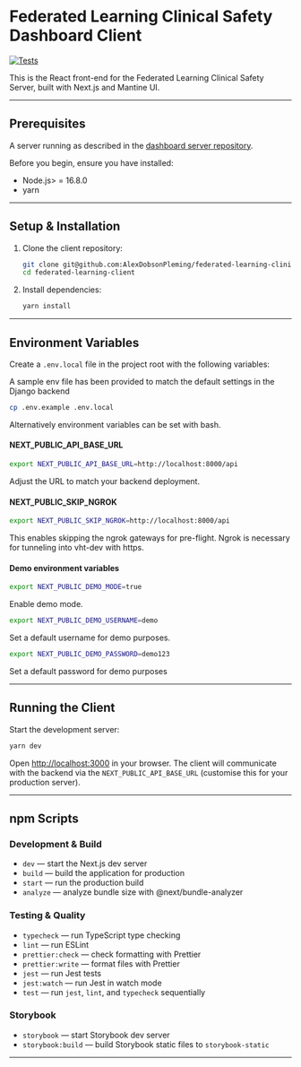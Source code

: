 # Federated Learning Clinical Safety Dashboard Client

[![Tests](https://github.com/AlexDobsonPleming/federated-learning-clinical-safety-client/actions/workflows/npm_test.yml/badge.svg)](https://github.com/AlexDobsonPleming/federated-learning-clinical-safety-client/actions/workflows/npm_test.yml)

This is the React front-end for the Federated Learning Clinical Safety Server, built with Next.js and Mantine UI.

---

## Prerequisites

A server running as described in the [dashboard server repository](https://github.com/AlexDobsonPleming/federated-learning-clinical-safety-server).

Before you begin, ensure you have installed:

- Node.js> = 16.8.0
- yarn

---

## Setup & Installation

1. Clone the client repository:

   ```bash
   git clone git@github.com:AlexDobsonPleming/federated-learning-clinical-safety-client.git
   cd federated-learning-client
   ```

2. Install dependencies:

   ```bash
   yarn install
   ```

---

## Environment Variables

Create a `.env.local` file in the project root with the following variables:

A sample env file has been provided to match the default settings in the Django backend

```bash
cp .env.example .env.local
```

Alternatively environment variables can be set with bash.

#### NEXT_PUBLIC_API_BASE_URL

```bash
export NEXT_PUBLIC_API_BASE_URL=http://localhost:8000/api
```

Adjust the URL to match your backend deployment.

#### NEXT_PUBLIC_SKIP_NGROK

```bash
export NEXT_PUBLIC_SKIP_NGROK=http://localhost:8000/api
```

This enables skipping the ngrok gateways for pre-flight. Ngrok is necessary for tunneling into vht-dev with https.

#### Demo environment variables

```bash
export NEXT_PUBLIC_DEMO_MODE=true
```

Enable demo mode.

```bash
export NEXT_PUBLIC_DEMO_USERNAME=demo
```

Set a default username for demo purposes.

```bash
export NEXT_PUBLIC_DEMO_PASSWORD=demo123
```

Set a default password for demo purposes

---

## Running the Client

Start the development server:

```bash
yarn dev
```

Open [http://localhost:3000](http://localhost:3000) in your browser. The client will communicate with the backend via the `NEXT_PUBLIC_API_BASE_URL` (customise this for your production server).

---

## npm Scripts

### Development & Build

- `dev` — start the Next.js dev server
- `build` — build the application for production
- `start` — run the production build
- `analyze` — analyze bundle size with @next/bundle-analyzer

### Testing & Quality

- `typecheck` — run TypeScript type checking
- `lint` — run ESLint
- `prettier:check` — check formatting with Prettier
- `prettier:write` — format files with Prettier
- `jest` — run Jest tests
- `jest:watch` — run Jest in watch mode
- `test` — run `jest`, `lint`, and `typecheck` sequentially

### Storybook

- `storybook` — start Storybook dev server
- `storybook:build` — build Storybook static files to `storybook-static`

---
